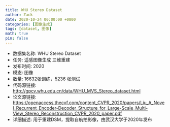 ```yaml
---
title: WHU Stereo Dataset
author: Zack
date: 2020-10-24 00:00:00 +0800
categories: [图像生成]
tags: [dataset, 图像]
math: true
pin: false
---
```

- 数据集名称: WHU Stereo Dataset
- 任务: 遥感图像生成 三维重建
- 发布时间: 2020
- 模态: 图像
- 数量: 16632张训练，5236 张测试
- 代码源链接: http://gpcv.whu.edu.cn/data/WHU_MVS_Stereo_dataset.html
- 论文源链接: https://openaccess.thecvf.com/content_CVPR_2020/papers/Liu_A_Novel_Recurrent_Encoder-Decoder_Structure_for_Large-Scale_Multi-View_Stereo_Reconstruction_CVPR_2020_paper.pdf
- 详细描述: 用于重建DSM，提取自航拍影像，由武汉大学于2020年发布
